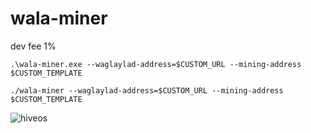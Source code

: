 # wala-miner

dev fee 1%

```
.\wala-miner.exe --waglaylad-address=$CUSTOM_URL --mining-address $CUSTOM_TEMPLATE

./wala-miner --waglaylad-address=$CUSTOM_URL --mining-address $CUSTOM_TEMPLATE
```
![hiveos](https://github.com/user-attachments/assets/aa1f9d6c-6b11-407a-816d-884a2931d513)
